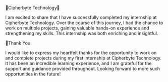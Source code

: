 🌟Cipherbyte Technology🌟

I am excited to share that I have successfully completed my internship at Cipherbyte Technology. Over the course of this journey, I had the chance to work on multiple projects, gaining valuable hands-on experience and strengthening my skills. This internship was both enriching and insightful.

💬Thank You

I would like to express my heartfelt thanks for the opportunity to work on and complete projects during my first internship at Cipherbyte Technology. It has been an incredible learning experience, and I am grateful for the support and guidance provided throughout. Looking forward to more such opportunities in the future!
